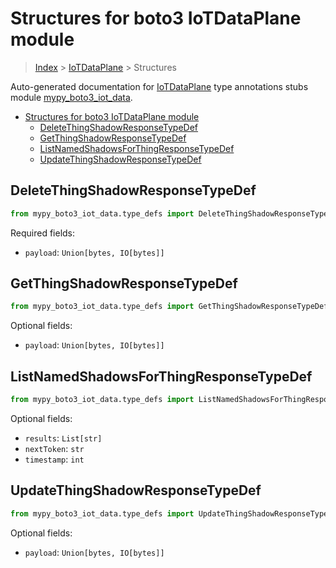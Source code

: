 # Structures for boto3 IoTDataPlane module

> [Index](../README.md) > [IoTDataPlane](./README.md) > Structures

Auto-generated documentation for [IoTDataPlane](https://boto3.amazonaws.com/v1/documentation/api/latest/reference/services/iot-data.html#IoTDataPlane)
type annotations stubs module [mypy_boto3_iot_data](https://pypi.org/project/mypy-boto3-iot-data/).

- [Structures for boto3 IoTDataPlane module](#structures-for-boto3-iotdataplane-module)
  - [DeleteThingShadowResponseTypeDef](#deletethingshadowresponsetypedef)
  - [GetThingShadowResponseTypeDef](#getthingshadowresponsetypedef)
  - [ListNamedShadowsForThingResponseTypeDef](#listnamedshadowsforthingresponsetypedef)
  - [UpdateThingShadowResponseTypeDef](#updatethingshadowresponsetypedef)

## DeleteThingShadowResponseTypeDef

```python
from mypy_boto3_iot_data.type_defs import DeleteThingShadowResponseTypeDef
```


Required fields:
- `payload`: `Union[bytes, IO[bytes]]`




## GetThingShadowResponseTypeDef

```python
from mypy_boto3_iot_data.type_defs import GetThingShadowResponseTypeDef
```




Optional fields:
- `payload`: `Union[bytes, IO[bytes]]`


## ListNamedShadowsForThingResponseTypeDef

```python
from mypy_boto3_iot_data.type_defs import ListNamedShadowsForThingResponseTypeDef
```




Optional fields:
- `results`: `List[str]`
- `nextToken`: `str`
- `timestamp`: `int`


## UpdateThingShadowResponseTypeDef

```python
from mypy_boto3_iot_data.type_defs import UpdateThingShadowResponseTypeDef
```




Optional fields:
- `payload`: `Union[bytes, IO[bytes]]`

